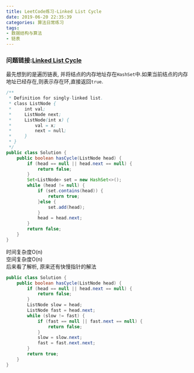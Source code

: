 ```yaml
---
title: LeetCode练习-Linked List Cycle
date: 2019-06-20 22:35:39
categories: 算法日常练习
tags:
- 数据结构与算法
- 链表
---
```

### 问题链接:[Linked List Cycle](https://leetcode.com/problems/linked-list-cycle/)

最先想到的是遍历链表, 并将结点的内存地址存在<code>HashSet</code>中.如果当前结点的内存地址已经存在,则表示存在环,直接返回<code>true</code>.
<!--more-->

```java
/**
 * Definition for singly-linked list.
 * class ListNode {
 *     int val;
 *     ListNode next;
 *     ListNode(int x) {
 *         val = x;
 *         next = null;
 *     }
 * }
 */
public class Solution {
    public boolean hasCycle(ListNode head) {
        if (head == null || head.next == null) {
            return false;
        }
        Set<ListNode> set = new HashSet<>();
        while (head != null) {
            if (set.contains(head)) {
                return true;
            }else {
                set.add(head);
            }
            head = head.next;
        }
        return false;
    }
}
```
时间复杂度O(n)<br>
空间复杂度O(n)
<br>
后来看了解析, 原来还有快慢指针的解法
```java
public class Solution {
    public boolean hasCycle(ListNode head) {
        if (head == null || head.next == null) {
            return false;
        }
        ListNode slow = head;
        ListNode fast = head.next;
        while (slow != fast) {
            if (fast == null || fast.next == null) {
                return false;
            }
            slow = slow.next;
            fast = fast.next.next;
        }
        return true;
    }
}
```